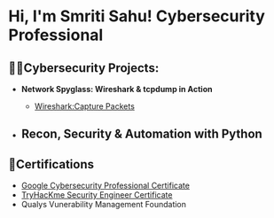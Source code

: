 <h1>Hi, I'm Smriti Sahu!  <a>Cybersecurity Professional</a>

<h2> 👩‍💻Cybersecurity Projects:</h2>

- <b>Network Spyglass: Wireshark & tcpdump in Action</b>
  - [ Wireshark:Capture Packets](https://coursera.org/share/011a7887a4e3eda11059443a13d33ba6)
  
- <b>Recon, Security & Automation with Python</b>
  - 

<h2>📃Certifications</h2>

- [Google Cybersecurity Professional Certificate](https://coursera.org/share/cba3e014a9d3571f4a6dba90945c5a8c) 
- [TryHacKme Security Engineer Certificate](https://tryhackme-certificates.s3-eu-west-1.amazonaws.com/THM-IPPIEG9CSS.pdf)
- Qualys Vunerability Management Foundation


